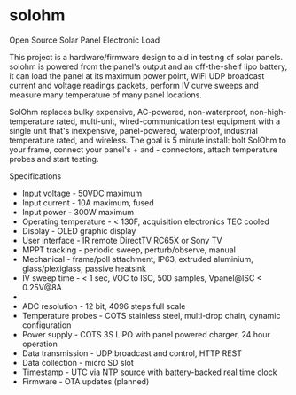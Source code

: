 solohm
======

Open Source Solar Panel Electronic Load

This project is a hardware/firmware design to aid in testing of solar panels. solohm is powered from the panel's output and an off-the-shelf lipo battery, it can load the panel at its maximum power point, WiFi UDP broadcast current and voltage readings packets, perform IV curve sweeps and measure many temperature of many panel locations. 

SolOhm replaces bulky expensive, AC-powered, non-waterproof, non-high-temperature rated, multi-unit, wired-communication test equipment with a single unit that's inexpensive, panel-powered, waterproof, industrial temperature rated, and wireless. The goal is 5 minute install: bolt SolOhm to your frame, connect your panel's + and - connectors, attach temperature probes and start testing.  

Specifications
<ul>
<li>Input voltage - 50VDC maximum</li>
<li>Input current - 10A maximum, fused</li>
<li>Input power - 300W maximum</li>
<li>Operating temperature - < 130F, acquisition electronics TEC cooled</li>
<li>Display - OLED graphic display</li>
<li>User interface - IR remote DirectTV RC65X or Sony TV</li> 
<li>MPPT tracking - periodic sweep, perturb/observe, manual</li>
<li>Mechanical - frame/poll attachment, IP63, extruded aluminium, glass/plexiglass, passive heatsink</li>
<li>IV sweep time - < 1 sec, VOC to ISC, 500 samples, Vpanel@ISC < 0.25V@8A<li>
<li>ADC resolution - 12 bit, 4096 steps full scale</li>
<li>Temperature probes - COTS stainless steel, multi-drop chain, dynamic configuration</li>
<li>Power supply - COTS 3S LIPO with panel powered charger, 24 hour operation</li>
<li>Data transmission - UDP broadcast and control, HTTP REST</li>
<li>Data collection - micro SD slot</li>
<li>Timestamp - UTC via NTP source with battery-backed real time clock</li>
<li>Firmware - OTA updates (planned)</li>



</ul>
